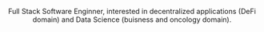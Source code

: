 <p align="center">Full Stack Software Enginner, interested in decentralized applications (DeFi domain) and Data Science (buisness and oncology domain).</p>

